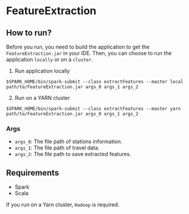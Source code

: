 # FeatureExtraction
## How to run?
Before you run, you need to build the application to get the `FeatureExtraction.jar` in your IDE. 
Then, you can choose to run the application `locally` or on a `cluster`.
1. Run application locally

`$SPARK_HOME/bin/spark-submit --class extractFeatures --master local path/to/FeatureExtraction.jar args_0 args_1 args_2`

2. Run on a YARN cluster

`$SPARK_HOME/bin/spark-submit --class extractFeatures --master yarn path/to/FeatureExtraction.jar args_0 args_1 args_2`

### Args
- `args_0`: The file path of stations information.
- `args_1`: The file path of travel data.
- `args_2`: The file path to save extracted features.

## Requirements
- Spark
- Scala

If you run on a Yarn cluster, `Hadoop` is required. 
